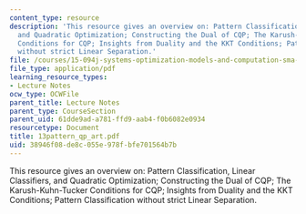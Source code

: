 ```yaml
---
content_type: resource
description: 'This resource gives an overview on: Pattern Classification, Linear Classifiers,
  and Quadratic Optimization; Constructing the Dual of CQP; The Karush-Kuhn-Tucker
  Conditions for CQP; Insights from Duality and the KKT Conditions; Pattern Classification
  without strict Linear Separation.'
file: /courses/15-094j-systems-optimization-models-and-computation-sma-5223-spring-2004/38946f08de8c055e978fbfe701564b7b_13pattern_qp_art.pdf
file_type: application/pdf
learning_resource_types:
- Lecture Notes
ocw_type: OCWFile
parent_title: Lecture Notes
parent_type: CourseSection
parent_uid: 61dde9ad-a781-ffd9-aab4-f0b6082e0934
resourcetype: Document
title: 13pattern_qp_art.pdf
uid: 38946f08-de8c-055e-978f-bfe701564b7b
---
```

This resource gives an overview on: Pattern Classification, Linear Classifiers, and Quadratic Optimization; Constructing the Dual of CQP; The Karush-Kuhn-Tucker Conditions for CQP; Insights from Duality and the KKT Conditions; Pattern Classification without strict Linear Separation.

